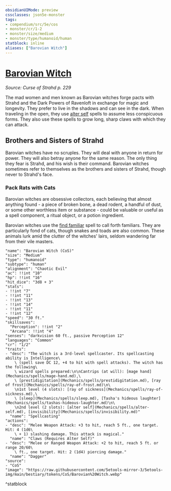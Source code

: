 ```yaml
---
obsidianUIMode: preview
cssclasses: json5e-monster
tags:
- compendium/src/5e/cos
- monster/cr/1-2
- monster/size/medium
- monster/type/humanoid/human
statblock: inline
aliases: ["Barovian Witch"]
---
```

# [Barovian Witch](Mechanics\bestiary\humanoid/barovian-witch-cos.md)
*Source: Curse of Strahd p. 229*  

The mad women and men known as Barovian witches forge pacts with Strahd and the Dark Powers of Ravenloft in exchange for magic and longevity. They prefer to live in the shadows and can see in the dark. When traveling in the open, they use [alter self](Mechanics/spells/alter-self.md) spells to assume less conspicuous forms. They also use these spells to grow long, sharp claws with which they can attack.

## Brothers and Sisters of Strahd

Barovian witches have no scruples. They will deal with anyone in return for power. They will also betray anyone for the same reason. The only thing they fear is Strahd, and his wish is their command. Barovian witches sometimes refer to themselves as the brothers and sisters of Strahd, though never to Strahd's face.

### Pack Rats with Cats

 Barovian witches are obsessive collectors, each believing that almost anything found - a piece of broken bone, a dead rodent, a handful of dust, or some other worthless item or substance - could be valuable or useful as a spell component, a ritual object, or a potion ingredient.

Barovian witches use the [find familiar](Mechanics/spells/find-familiar.md) spell to call forth familiars. They are particularly fond of cats, though snakes and toads are also common. These animals lurk amid the clutter of the witches' lairs, seldom wandering far from their vile masters.

```statblock
"name": "Barovian Witch (CoS)"
"size": "Medium"
"type": "humanoid"
"subtype": "human"
"alignment": "Chaotic Evil"
"ac": !!int "10"
"hp": !!int "16"
"hit_dice": "3d8 + 3"
"stats":
- !!int "7"
- !!int "11"
- !!int "13"
- !!int "14"
- !!int "11"
- !!int "12"
"speed": "30 ft."
"skillsaves":
  "Perception": !!int "2"
  "Arcana": !!int "4"
"senses": "darkvision 60 ft., passive Perception 12"
"languages": "Common"
"cr": "1/2"
"traits":
- "desc": "The witch is a 3rd-level spellcaster. Its spellcasting ability is Intelligence\
    \ (spell save DC 12, +4 to hit with spell attacks). The witch has the following\
    \ wizard spells prepared:\n\nCantrips (at will): [mage hand](Mechanics/spells/mage-hand.md),\
    \ [prestidigitation](Mechanics/spells/prestidigitation.md), [ray of frost](Mechanics/spells/ray-of-frost.md)\n\
    \n1st level (4 slots): [ray of sickness](Mechanics/spells/ray-of-sickness.md),\
    \ [sleep](Mechanics/spells/sleep.md), [Tasha's hideous laughter](Mechanics/spells/tashas-hideous-laughter.md)\n\
    \n2nd level (2 slots): [alter self](Mechanics/spells/alter-self.md), [invisibility](Mechanics/spells/invisibility.md)"
  "name": "Spellcasting"
"actions":
- "desc": "Melee Weapon Attack: +3 to hit, reach 5 ft., one target. Hit: 4 (1d6\
    \ + 1) slashing damage. This attack is magical."
  "name": "Claws (Requires Alter Self)"
- "desc": "Melee or Ranged Weapon Attack: +2 to hit, reach 5 ft. or range 20/60\
    \ ft., one target. Hit: 2 (1d4) piercing damage."
  "name": "Dagger"
"source":
- "CoS"
"image": "https://raw.githubusercontent.com/5etools-mirror-3/5etools-img/main/bestiary/tokens/CoS/Barovian%20Witch.webp"
```
^statblock